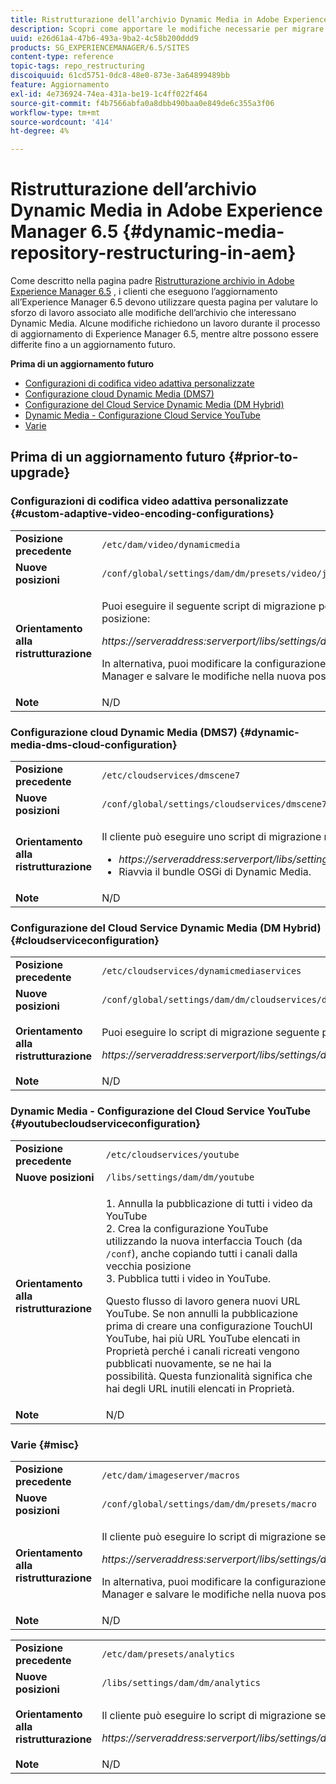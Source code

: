 ```yaml
---
title: Ristrutturazione dell’archivio Dynamic Media in Adobe Experience Manager 6.5
description: Scopri come apportare le modifiche necessarie per migrare alla nuova struttura dell’archivio in Experience Manager 6.5 per Dynamic Media.
uuid: e26d61a4-47b6-493a-9ba2-4c58b200ddd9
products: SG_EXPERIENCEMANAGER/6.5/SITES
content-type: reference
topic-tags: repo_restructuring
discoiquuid: 61cd5751-0dc8-48e0-873e-3a64899489bb
feature: Aggiornamento
exl-id: 4e736924-74ea-431a-be19-1c4ff022f464
source-git-commit: f4b7566abfa0a8dbb490baa0e849de6c355a3f06
workflow-type: tm+mt
source-wordcount: '414'
ht-degree: 4%

---
```


# Ristrutturazione dell’archivio Dynamic Media in Adobe Experience Manager 6.5 {#dynamic-media-repository-restructuring-in-aem}

Come descritto nella pagina padre [Ristrutturazione archivio in Adobe Experience Manager 6.5](/help/sites-deploying/repository-restructuring.md) , i clienti che eseguono l’aggiornamento all’Experience Manager 6.5 devono utilizzare questa pagina per valutare lo sforzo di lavoro associato alle modifiche dell’archivio che interessano Dynamic Media. Alcune modifiche richiedono un lavoro durante il processo di aggiornamento di Experience Manager 6.5, mentre altre possono essere differite fino a un aggiornamento futuro.

**Prima di un aggiornamento futuro**

* [Configurazioni di codifica video adattiva personalizzate](/help/sites-deploying/dynamicmedia-repository-restructuring-in-aem-6-5.md#custom-adaptive-video-encoding-configurations)
* [Configurazione cloud Dynamic Media (DMS7)](/help/sites-deploying/dynamicmedia-repository-restructuring-in-aem-6-5.md#dynamic-media-dms-cloud-configuration)
* [Configurazione del Cloud Service Dynamic Media (DM Hybrid)](/help/sites-deploying/dynamicmedia-repository-restructuring-in-aem-6-5.md#cloudserviceconfiguration)
* [Dynamic Media - Configurazione Cloud Service YouTube](/help/sites-deploying/dynamicmedia-repository-restructuring-in-aem-6-5.md#youtubecloudserviceconfiguration)
* [Varie](/help/sites-deploying/dynamicmedia-repository-restructuring-in-aem-6-5.md#misc)

## Prima di un aggiornamento futuro {#prior-to-upgrade}

### Configurazioni di codifica video adattiva personalizzate  {#custom-adaptive-video-encoding-configurations}

<table>
 <tbody>
  <tr>
   <td><strong>Posizione precedente</strong></td>
   <td><code>/etc/dam/video/dynamicmedia</code></td>
  </tr>
  <tr>
   <td><strong>Nuove posizioni</strong></td>
   <td><code>/conf/global/settings/dam/dm/presets/video/jcr:content</code></td>
  </tr>
  <tr>
   <td><strong>Orientamento alla ristrutturazione</strong></td>
   <td><p>Puoi eseguire il seguente script di migrazione per eseguire la migrazione alla nuova posizione:</p> <p><em>https://serveraddress:serverport/libs/settings/dam/dm/presets.migratedmcontent.json</em></p> <p>In alternativa, puoi modificare la configurazione nell’interfaccia utente di Experience Manager e salvare le modifiche nella nuova posizione.</p> </td>
  </tr>
  <tr>
   <td><strong>Note</strong></td>
   <td>N/D<br /> </td>
  </tr>
 </tbody>
</table>

### Configurazione cloud Dynamic Media (DMS7) {#dynamic-media-dms-cloud-configuration}

<table>
 <tbody>
  <tr>
   <td><strong>Posizione precedente</strong></td>
   <td><code>/etc/cloudservices/dmscene7</code></td>
  </tr>
  <tr>
   <td><strong>Nuove posizioni</strong></td>
   <td><code>/conf/global/settings/cloudservices/dmscene7</code></td>
  </tr>
  <tr>
   <td><strong>Orientamento alla ristrutturazione</strong></td>
   <td><p>Il cliente può eseguire uno script di migrazione nella posizione seguente:<br /> </p>
    <ul>
     <li><em>https://serveraddress:serverport/libs/settings/dam/dm/presets.migratedmcontent.json</em></li>
     <li>Riavvia il bundle OSGi di Dynamic Media.</li>
    </ul> </td>
  </tr>
  <tr>
   <td><strong>Note</strong></td>
   <td>N/D</td>
  </tr>
 </tbody>
</table>

### Configurazione del Cloud Service Dynamic Media (DM Hybrid) {#cloudserviceconfiguration}

<table>
 <tbody>
  <tr>
   <td><strong>Posizione precedente</strong></td>
   <td><code>/etc/cloudservices/dynamicmediaservices</code></td>
  </tr>
  <tr>
   <td><strong>Nuove posizioni</strong></td>
   <td><code>/conf/global/settings/dam/dm/cloudservices/dynamicmediaservices</code></td>
  </tr>
  <tr>
   <td><strong>Orientamento alla ristrutturazione</strong></td>
   <td><p>Puoi eseguire lo script di migrazione seguente per allinearlo al modello più recente:</p> <p><em>https://serveraddress:serverport/libs/settings/dam/dm/presets.migratedmcontent.jso</em></p> </td>
  </tr>
  <tr>
   <td><strong>Note</strong></td>
   <td>N/D<br /> </td>
  </tr>
 </tbody>
</table>

### Dynamic Media - Configurazione del Cloud Service YouTube  {#youtubecloudserviceconfiguration}

<table>
 <tbody>
  <tr>
   <td><strong>Posizione precedente</strong></td>
   <td><code>/etc/cloudservices/youtube</code></td>
  </tr>
  <tr>
   <td><strong>Nuove posizioni</strong></td>
   <td><code>/libs/settings/dam/dm/youtube</code></td>
  </tr>
  <tr>
   <td><strong>Orientamento alla ristrutturazione</strong></td>
   <td><p>1. Annulla la pubblicazione di tutti i video da YouTube<br /> 2. Crea la configurazione YouTube utilizzando la nuova interfaccia Touch (da <code>/conf</code>), anche copiando tutti i canali dalla vecchia posizione<br /> 3. Pubblica tutti i video in YouTube.</p> <p>Questo flusso di lavoro genera nuovi URL YouTube. Se non annulli la pubblicazione prima di creare una configurazione TouchUI YouTube, hai più URL YouTube elencati in Proprietà perché i canali ricreati vengono pubblicati nuovamente, se ne hai la possibilità. Questa funzionalità significa che hai degli URL inutili elencati in Proprietà.</p> </td>
  </tr>
  <tr>
   <td><strong>Note</strong></td>
   <td>N/D<br /> </td>
  </tr>
 </tbody>
</table>

### Varie {#misc}

<table>
 <tbody>
  <tr>
   <td><strong>Posizione precedente</strong></td>
   <td><code>/etc/dam/imageserver/macros</code></td>
  </tr>
  <tr>
   <td><strong>Nuove posizioni</strong></td>
   <td><code>/conf/global/settings/dam/dm/presets/macro</code></td>
  </tr>
  <tr>
   <td><strong>Orientamento alla ristrutturazione</strong></td>
   <td><p>Il cliente può eseguire lo script di migrazione seguente.</p> <p><em>https://serveraddress:serverport/libs/settings/dam/dm/presets.migratedmcontent.json</em></p> <p>In alternativa, puoi modificare la configurazione nell’interfaccia utente di Experience Manager e salvare le modifiche nella nuova posizione.</p> </td>
  </tr>
  <tr>
   <td><strong>Note</strong></td>
   <td>N/D</td>
  </tr>
 </tbody>
</table>

<table>
 <tbody>
  <tr>
   <td><strong>Posizione precedente</strong></td>
   <td><code>/etc/dam/presets/analytics</code></td>
  </tr>
  <tr>
   <td><strong>Nuove posizioni</strong></td>
   <td><code>/libs/settings/dam/dm/analytics</code></td>
  </tr>
  <tr>
   <td><strong>Orientamento alla ristrutturazione</strong></td>
   <td><p>Il cliente può eseguire lo script di migrazione seguente.</p> <p><em>https://serveraddress:serverport/libs/settings/dam/dm/presets.migratedmcontent.json</em></p> </td>
  </tr>
  <tr>
   <td><strong>Note</strong></td>
   <td>N/D</td>
  </tr>
 </tbody>
</table>
